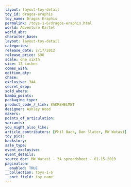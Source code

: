 ```yaml
---
layout: layout-toy-detail 
toy_id: dragos-eraphis
toy_name: Dragos Eraphis
permalink: /toys-1-6/dragos-eraphis.html
world: Adventure Kartel
world_abr: 
character_base: 
layout: layout-toy-detail
categories: 
release_date: 2/17/2012
release_price: $90 
scale: one sixth
size: 12 inches
comes_with: 
edition_qty: 
chase: 
exclusive: 3AA
secret_drop: 
sold_where: 
bamba_points: 
packaging_type: 
product_code_/_link: 8AKREHELMET
designer: Ashley Wood
makers: 
points_of_articulation: 
variants: 
you_might_also_like: 
article_contributors: [Phil Back, Don Slater, MW Wutasi]
toy_pics: 
backstory: 
sale_type: 
event_exclusive: 
event_details: 
source_doc: MW Wutasi - 3A spreadsheet - 01-15-2019
pagination: 
__enabled: TRUE
__collection: toys-1-6
__sort_field: toy_name'
---
```

